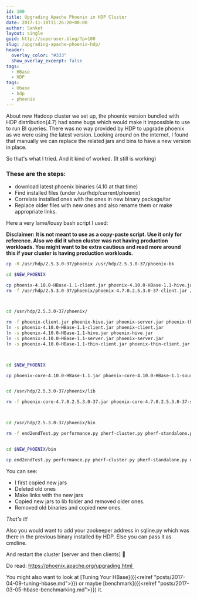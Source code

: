 ```yaml
---
id: 100
title: Upgrading Apache Phoenix in HDP Cluster
date: 2017-11-18T11:26:20+00:00
author: Sanket
layout: single
guid: http://superuser.blog/?p=100
slug: /upgrading-apache-phoenix-hdp/
header:
  overlay_color: "#333"
  show_overlay_excerpt: false
tags:
  - HBase
  - HDP
tags:
  - Hbase
  - hdp
  - phoenix
---
```

About new Hadoop cluster we set up, the phoenix version bundled with HDP distribution(4.7) had some bugs which would make it impossible to use to run BI queries. There was no way provided by HDP to upgrade phoenix as we were using the latest version. Looking around on the internet, I found that manually we can replace the related jars and bins to have a new version in place.

So that's what I tried. And it kind of worked. (It still is working)

### These are the steps:

  * download latest phoenix binaries (4.10 at that time)
  * Find installed files (under /usr/hdp/current/phoenix)
  * Correlate installed ones with the ones in new binary package/tar
  * Replace older files with new ones and also rename them or make appropriate links.

Here a very lame/lousy bash script I used:

**Disclaimer: It is not meant to use as a copy-paste script. Use it only for reference. Also we did it when cluster was not having production workloads. You might want to be extra cautious and read more around this if your cluster is having production workloads.**

```bash
cp -R /usr/hdp/2.5.3.0-37/phoenix /usr/hdp/2.5.3.0-37/phoenix-bk

cd $NEW_PHOENIX

cp phoenix-4.10.0-HBase-1.1-client.jar phoenix-4.10.0-HBase-1.1-hive.jar  phoenix-4.10.0-HBase-1.1-queryserver.jar phoenix-4.10.0-HBase-1.1-server.jar phoenix-4.10.0-HBase-1.1-thin-client.jar /usr/hdp/2.5.3.0-37/phoenix/
rm -f /usr/hdp/2.5.3.0-37/phoenix/phoenix-4.7.0.2.5.3.0-37-client.jar /usr/hdp/2.5.3.0-37/phoenix/phoenix-4.7.0.2.5.3.0-37-hive.jar /usr/hdp/2.5.3.0-37/phoenix/phoenix-4.7.0.2.5.3.0-37-queryserver.jar /usr/hdp/2.5.3.0-37/phoenix/phoenix-4.7.0.2.5.3.0-37-server.jar /usr/hdp/2.5.3.0-37/phoenix/phoenix-4.7.0.2.5.3.0-37-thin-client.jar



cd /usr/hdp/2.5.3.0-37/phoenix/

rm -f phoenix-client.jar phoenix-hive.jar phoenix-server.jar phoenix-thin-client.jar
ln -s phoenix-4.10.0-HBase-1.1-client.jar phoenix-client.jar
ln -s phoenix-4.10.0-HBase-1.1-hive.jar phoenix-hive.jar
ln -s phoenix-4.10.0-HBase-1.1-server.jar phoenix-server.jar
ln -s phoenix-4.10.0-HBase-1.1-thin-client.jar phoenix-thin-client.jar



cd $NEW_PHOENIX

cp phoenix-core-4.10.0-HBase-1.1.jar phoenix-core-4.10.0-HBase-1.1-sources.jar phoenix-flume-4.10.0-HBase-1.1.jar phoenix-hive-4.10.0-HBase-1.1.jar phoenix-hive-4.10.0-HBase-1.1-sources.jar phoenix-pherf-4.10.0-HBase-1.1.jar phoenix-pherf-4.10.0-HBase-1.1-minimal.jar phoenix-pherf-4.10.0-HBase-1.1-sources.jar phoenix-pig-4.10.0-HBase-1.1.jar phoenix-queryserver-4.10.0-HBase-1.1.jar phoenix-queryserver-4.10.0-HBase-1.1-sources.jar phoenix-queryserver-client-4.10.0-HBase-1.1.jar phoenix-spark-4.10.0-HBase-1.1.jar phoenix-spark-4.10.0-HBase-1.1-sources.jar /usr/hdp/2.5.3.0-37/phoenix/lib


cd /usr/hdp/2.5.3.0-37/phoenix/lib

rm -f phoenix-core-4.7.0.2.5.3.0-37.jar phoenix-core-4.7.0.2.5.3.0-37-sources.jar phoenix-flume-4.7.0.2.5.3.0-37.jar phoenix-hive-4.7.0.2.5.3.0-37.jar phoenix-hive-4.7.0.2.5.3.0-37-sources.jar phoenix-pherf-4.7.0.2.5.3.0-37.jar phoenix-pherf-4.7.0.2.5.3.0-37-minimal.jar phoenix-pherf-4.7.0.2.5.3.0-37-sources.jar phoenix-pig-4.7.0.2.5.3.0-37.jar phoenix-queryserver-4.7.0.2.5.3.0-37.jar phoenix-queryserver-4.7.0.2.5.3.0-37-sources.jar phoenix-queryserver-client-4.7.0.2.5.3.0-37.jar phoenix-spark-4.7.0.2.5.3.0-37.jar phoenix-spark-4.7.0.2.5.3.0-37-sources.jar



cd /usr/hdp/2.5.3.0-37/phoenix/bin

rm -f end2endTest.py performance.py pherf-cluster.py pherf-standalone.py pherf-standalone.py phoenix_utils.pyc queryserver.py sqlline.py sqlline-thin.py traceserver.py


cd $NEW_PHOENIX/bin

cp end2endTest.py performance.py pherf-cluster.py pherf-standalone.py queryserver.py sqlline.py sqlline-thin.py traceserver.py /usr/hdp/2.5.3.0-37/phoenix/bin
```

You can see:

  * I first copied new jars
  * Deleted old ones
  * Make links with the new jars
  * Copied new jars to lib folder and removed older ones.
  * Removed old binaries and copied new ones.

_That's it!_

Also you would want to add your zookeeper address in sqline.py which was there in the previous binary installed by HDP. Else you can pass it as cmdline.

And restart the cluster [server and then clients] 🙂

Do read: <a href="https://phoenix.apache.org/upgrading.html" target="_blank" rel="noopener">https://phoenix.apache.org/upgrading.html </a>

You might also want to look at [Tuning Your HBase]({{<relref "posts/2017-04-09-tuning-hbase.md">}}) or maybe [benchmark]({{<relref "posts/2017-03-05-hbase-benchmarking.md">}}) it.